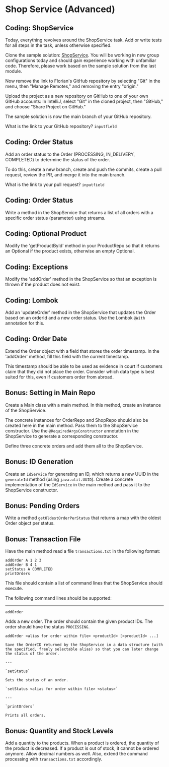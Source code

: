 
# Shop Service (Advanced)

## [](https://github.com/neuefische/hh-java-24-1-handouts/blob/main/3-Ecosystem/08-Recap-Project/challenges.md#coding-shopservice)Coding: ShopService

Today, everything revolves around the ShopService task. Add or write tests for all steps in the task, unless otherwise specified.

Clone the sample solution:  [ShopService](https://github.com/Flooooooooooorian/Recap-Project-Objektorientierung-ShopService). You will be working in new group configurations today and should gain experience working with unfamiliar code. Therefore, please work based on the sample solution from the last module.

Now remove the link to Florian's GitHub repository by selecting "Git" in the menu, then "Manage Remotes," and removing the entry "origin."

Upload the project as a new repository on GitHub to one of your own GitHub accounts: In IntelliJ, select "Git" in the cloned project, then "GitHub," and choose "Share Project on GitHub."

The sample solution is now the main branch of your GitHub repository.

What is the link to your GitHub repository?  `inputfield`

## [](https://github.com/neuefische/hh-java-24-1-handouts/blob/main/3-Ecosystem/08-Recap-Project/challenges.md#coding-order-status)Coding: Order Status

Add an order status to the Order (PROCESSING, IN_DELIVERY, COMPLETED) to determine the status of the order.

To do this, create a new branch, create and push the commits, create a pull request, review the PR, and merge it into the main branch.

What is the link to your pull request?  `inputfield`

## [](https://github.com/neuefische/hh-java-24-1-handouts/blob/main/3-Ecosystem/08-Recap-Project/challenges.md#coding-order-status-1)Coding: Order Status

Write a method in the ShopService that returns a list of all orders with a specific order status (parameter) using streams.

## [](https://github.com/neuefische/hh-java-24-1-handouts/blob/main/3-Ecosystem/08-Recap-Project/challenges.md#coding-optional-product)Coding: Optional Product

Modify the 'getProductById' method in your ProductRepo so that it returns an Optional if the product exists, otherwise an empty Optional.

## [](https://github.com/neuefische/hh-java-24-1-handouts/blob/main/3-Ecosystem/08-Recap-Project/challenges.md#coding-exceptions)Coding: Exceptions

Modify the 'addOrder' method in the ShopService so that an exception is thrown if the product does not exist.

## [](https://github.com/neuefische/hh-java-24-1-handouts/blob/main/3-Ecosystem/08-Recap-Project/challenges.md#coding-lombok)Coding: Lombok

Add an 'updateOrder' method in the ShopService that updates the Order based on an orderId and a new order status. Use the Lombok  `@With`  annotation for this.

## [](https://github.com/neuefische/hh-java-24-1-handouts/blob/main/3-Ecosystem/08-Recap-Project/challenges.md#coding-order-date)Coding: Order Date

Extend the Order object with a field that stores the order timestamp. In the 'addOrder' method, fill this field with the current timestamp.

This timestamp should be able to be used as evidence in court if customers claim that they did not place the order. Consider which data type is best suited for this, even if customers order from abroad.

## Bonus: Setting in Main Repo

Create a Main class with a main method. In this method, create an instance of the ShopService.

The concrete instances for OrderRepo and ShopRepo should also be created here in the main method. Pass them to the ShopService constructor. Use the  `@RequiredArgsConstructor`  annotation in the ShopService to generate a corresponding constructor.

Define three concrete orders and add them all to the ShopService.

## Bonus: ID Generation

Create an  `IdService`  for generating an ID, which returns a new UUID in the  `generateId`  method (using  `java.util.UUID`). Create a concrete implementation of the  `IdService`  in the main method and pass it to the ShopService constructor.

## Bonus: Pending Orders

Write a method `getOldestOrderPerStatus` that returns a map with the oldest Order object per status.

## Bonus: Transaction File

Have the main method read a file `transactions.txt` in the following format:
```
addOrder A 1 2 3
addOrder B 4 1
setStatus A COMPLETED
printOrders
```

This file should contain a list of command lines that the ShopService should execute.

The following command lines should be supported:

---

`addOrder`

Adds a new order. The order should contain the given product IDs. The order should have the status `PROCESSING`.

`addOrder <alias for order within file> <productId> [<productId> ...]`

```
Save the OrderID returned by the ShopService in a data structure (with the specified, freely selectable alias) so that you can later change the status of the order.

---

`setStatus`

Sets the status of an order.

`setStatus <alias for order within file> <status>`

---

`printOrders`

Prints all orders.
```

## Bonus: Quantity and Stock Levels

Add a quantity to the products. When a product is ordered, the quantity of the product is decreased. If a product is out of stock, it cannot be ordered anymore. Allow decimal numbers as well. Also, extend the command processing with `transactions.txt` accordingly.
